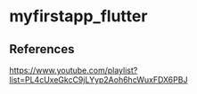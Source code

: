 # myfirstapp_flutter

## References

https://www.youtube.com/playlist?list=PL4cUxeGkcC9jLYyp2Aoh6hcWuxFDX6PBJ